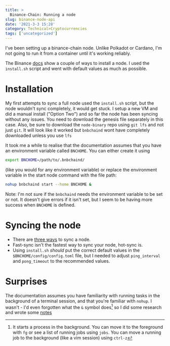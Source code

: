 ```yaml
---
title: >
  Binance-Chain: Running a node
slug: binance-node-api
date: '2021-3-3 15:28'
category: Technical>Cryptocurrencies
tags: ['uncategorized']
---
```


I've been setting up a binance-chain node. Unlike Polkadot or
Cardano, I'm not going to run it from a container until it's working reliably.

The Binance [docs](https://docs.binance.org/guides/node/install.html) show a
couple of ways to install a node. I used the `install.sh` script and went with
default values as much as possible.

# Installation

My first attempts to sync a full node used the `install.sh` script, but
the node wouldn't sync completely, it would get stuck. I setup a new VM and did
a manual install ("Option Two") and so far the node has been syncing without
any issues. You need to download the genesis file separately in this
case. Also, be sure to download the `node-binary` repo using `git lfs` and not
just `git`. It will look like it worked but `bnbchaind` wont have completely
downloaded unless you use `lfs`

It took me a while to realise that the documentation assumes that you have an
environment variable called `BNCHOME`. You can either create it using

```bash
export BNCHOME=/path/to/.bnbchaind/
```

(like you would for any environment variable) or replace the environment
variable in the start node command with the file path:

```bash
nohup bnbchaind start --home BNCHOME &
```

Note: I'm not sure if the `bnbchaind` needs the environment variable to be set
or not. It doesn't give errors if it isn't set, but I seem to be having more
success when `BNCHOME` is defined.

# Syncing the node

- There are [three ways](https://docs.binance.org/guides/node/synctypes.html) to sync a node.
- Fast-sync isn't the fastest way to sync your node, hot-sync is.
- Using `install.sh` _should_ put the correct default values in the `$BNCHOME/config/config.toml` file, but I needed to adjust `ping_interval` and `pong_timeout` to the recommended values.

# Surprises

The documentation assumes you have familiarity with running tasks in the
background of a terminal session, and that you're familiar with `nohup`. I
wasn't - I'd even forgotten what the `&` symbol does[^1] so I did some research and wrote some
[notes](nohup-and-background-processes)

[^1]:
    It starts a process in the background. You can move it to the foreground
    with `fg` or see a list of running jobs using `jobs`. You can move a running job
    to the background (like a vim session) using `ctrl-z`

